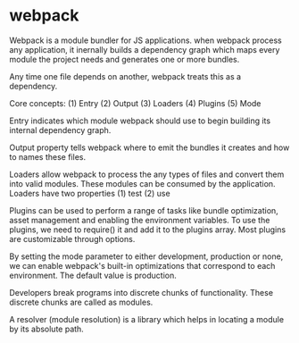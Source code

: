 # webpack

Webpack is a module bundler for JS applications. when webpack process any application, it inernally builds a dependency graph which maps every module the project needs and generates one or more bundles.

Any time one file depends on another, webpack treats this as a dependency.

Core concepts: (1) Entry (2) Output (3) Loaders (4) Plugins (5) Mode

Entry indicates which module webpack should use to begin building its internal dependency graph.

Output property tells webpack where to emit the bundles it creates and how to names these files.

Loaders allow webpack to process the any types of files and convert them into valid modules. These modules can be consumed by the application. Loaders have two properties (1) test (2) use

Plugins can be used to perform a range of tasks like bundle optimization, asset management and enabling the environment variables. To use the plugins, we need to require() it and add it to the plugins array. Most plugins are customizable through options.

By setting the mode parameter to either development, production or none, we can enable webpack's built-in optimizations that correspond to each environment. The default value is production.

Developers break programs into discrete chunks of functionality. These discrete chunks are called as modules.

A resolver (module resolution) is a library which helps in locating a module by its absolute path. 
